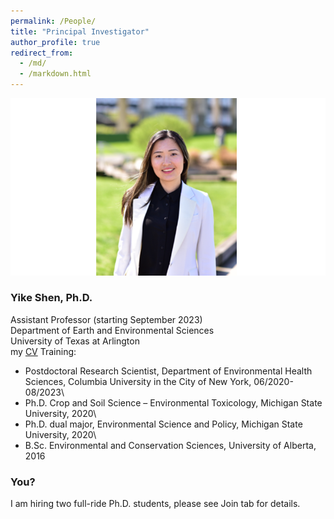 ```yaml
---
permalink: /People/
title: "Principal Investigator"
author_profile: true
redirect_from: 
  - /md/
  - /markdown.html
---
```


![](webpeopleme.png)

### Yike Shen, Ph.D.
Assistant Professor (starting September 2023)\
Department of Earth and Environmental Sciences\
University of Texas at Arlington\
my [CV](https://github.com/YikeShen/Shen-Yike_CV/blob/master/CV_Shen%2CYike_05172023.pdf)
Training: 
* Postdoctoral Research Scientist, Department of Environmental Health Sciences, Columbia University in the City of New York, 06/2020-08/2023\
* Ph.D. Crop and Soil Science – Environmental Toxicology, Michigan State University, 2020\
* Ph.D. dual major, Environmental Science and Policy, Michigan State University, 2020\
* B.Sc. Environmental and Conservation Sciences, University of Alberta, 2016

### You?
I am hiring two full-ride Ph.D. students, please see Join tab for details. 
